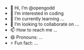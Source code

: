- 👋 Hi, I’m @opengodd
- 👀 I’m interested in coding
- 🌱 I’m currently learning ...
- 💞️ I’m looking to collaborate on ...
- 📫 How to reach me ...
- 😄 Pronouns: ...
- ⚡ Fun fact: ...

<!---
opengodd/opengodd is a ✨ special ✨ repository because its `README.md` (this file) appears on your GitHub profile.
You can click the Preview link to take a look at your changes.
--->
